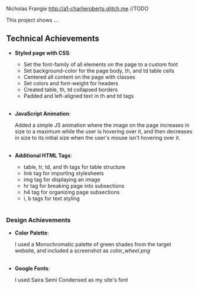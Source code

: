 Nicholas Frangie
http://a1-charlieroberts.glitch.me //TODO

This project shows ...

## Technical Achievements
- **Styled page with CSS**:
    - Set the font-family of all elements on the page to a custom font
    - Set background-color for the page body, th, and td table cells
    - Centered all content on the page with classes
    - Set colors and font-weight for headers
    - Created table, th, td collapsed borders
    - Padded and left-aligned text in th and td tags
<br><br>

- **JavaScript Animation**:

    Added a simple JS animation where the image on the page increases in size to a maximum while the user is hovering over it,
    and then decreases in size to its initial size when the user's mouse isn't hovering over it.
<br><br>

- **Additional HTML Tags**:
    - table, tr, td, and th tags for table structure
    - link tag for importing stylesheets
    - img tag for displaying an image
    - hr tag for breaking page into subsections
    - h4 tag for organizing page subsections
    - i, b tags for text styling
<br><br>

### Design Achievements
- **Color Palette**:
    
    I used a Monochromatic palette of green shades from the target website, and included a screenshot as *color_wheel.png*
<br><br>

- **Google Fonts**:
    
    I used Saira Semi Condensed as my site's font
